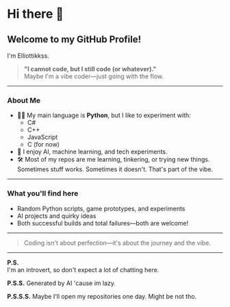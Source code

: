 # Hi there 👋

## Welcome to my GitHub Profile!

I'm Elliottikkss.

> **"I cannot code, but I still code (or whatever)."**  
> Maybe I'm a vibe coder—just going with the flow.

---

### About Me

- 🧑‍💻 My main language is **Python**, but I like to experiment with:
  - C#
  - C++
  - JavaScript
  - C (for now)
- 🤖 I enjoy AI, machine learning, and tech experiments.
- 🛠️ Most of my repos are me learning, tinkering, or trying new things.  
  Sometimes stuff works. Sometimes it doesn't. That's part of the vibe.

---

### What you'll find here

- Random Python scripts, game prototypes, and experiments
- AI projects and quirky ideas
- Both successful builds and total failures—both are welcome!

---

> Coding isn't about perfection—it's about the journey and the vibe.

---

**P.S.**  
I'm an introvert, so don't expect a lot of chatting here.

**P.S.S.**
Generated by AI 'cause im lazy.

**P.S.S.S.**
Maybe I'll open my repositories one day. Might be not tho.
